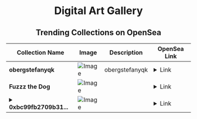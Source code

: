 <div align="center">

# Digital Art Gallery

## Trending Collections on OpenSea

| Collection Name                       | Image                                                                                     | Description                       | OpenSea Link                                                                                          |
|---------------------------------------|-------------------------------------------------------------------------------------------|-----------------------------------|--------------------------------------------------------------------------------------------------------|
| **obergstefanyqk** | ![Image](https://i.seadn.io/s/raw/files/a13f141fc20178439ac06002cc76d231.jpg?w=500&auto=format?w=200&auto=format) | obergstefanyqk | <details><summary>Link</summary>[obergstefanyqk](https://opensea.io/collection/obergstefanyqk)</details> |
| **Fuzzz the Dog** | ![Image](https://i.seadn.io/s/raw/files/18cd93c096bc6ffaec9fb6824e484f6a.jpg?w=500&auto=format?w=200&auto=format) |  | <details><summary>Link</summary>[Fuzzz the Dog](https://opensea.io/collection/fuzzz-the-dog)</details> |
| **<details><summary>0xbc99fb2709b31...</summary>0xbc99fb2709b319c066114c8f200e0b666d8a9685</details>** | ![Image](https://i.seadn.io/s/raw/files/662371d5e0a8665a35b37f8206b4c8fe.jpg?w=500&auto=format?w=200&auto=format) |  | <details><summary>Link</summary>[0xbc99fb2709b319c066114c8f200e0b666d8a9685](https://opensea.io/collection/0xbc99fb2709b319c066114c8f200e0b666d8a9685)</details> |

</div>